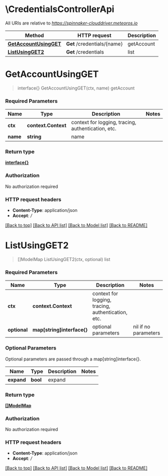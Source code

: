 # \CredentialsControllerApi

All URIs are relative to *https://spinnaker-clouddriver.meteoros.io*

Method | HTTP request | Description
------------- | ------------- | -------------
[**GetAccountUsingGET**](CredentialsControllerApi.md#GetAccountUsingGET) | **Get** /credentials/{name} | getAccount
[**ListUsingGET2**](CredentialsControllerApi.md#ListUsingGET2) | **Get** /credentials | list


# **GetAccountUsingGET**
> interface{} GetAccountUsingGET(ctx, name)
getAccount

### Required Parameters

Name | Type | Description  | Notes
------------- | ------------- | ------------- | -------------
 **ctx** | **context.Context** | context for logging, tracing, authentication, etc.
  **name** | **string**| name | 

### Return type

[**interface{}**](interface{}.md)

### Authorization

No authorization required

### HTTP request headers

 - **Content-Type**: application/json
 - **Accept**: */*

[[Back to top]](#) [[Back to API list]](../README.md#documentation-for-api-endpoints) [[Back to Model list]](../README.md#documentation-for-models) [[Back to README]](../README.md)

# **ListUsingGET2**
> []ModelMap ListUsingGET2(ctx, optional)
list

### Required Parameters

Name | Type | Description  | Notes
------------- | ------------- | ------------- | -------------
 **ctx** | **context.Context** | context for logging, tracing, authentication, etc.
 **optional** | **map[string]interface{}** | optional parameters | nil if no parameters

### Optional Parameters
Optional parameters are passed through a map[string]interface{}.

Name | Type | Description  | Notes
------------- | ------------- | ------------- | -------------
 **expand** | **bool**| expand | 

### Return type

[**[]ModelMap**](Map.md)

### Authorization

No authorization required

### HTTP request headers

 - **Content-Type**: application/json
 - **Accept**: */*

[[Back to top]](#) [[Back to API list]](../README.md#documentation-for-api-endpoints) [[Back to Model list]](../README.md#documentation-for-models) [[Back to README]](../README.md)

